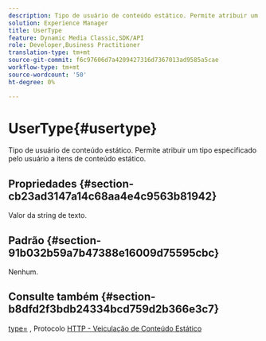 ```yaml
---
description: Tipo de usuário de conteúdo estático. Permite atribuir um tipo especificado pelo usuário a itens de conteúdo estático.
solution: Experience Manager
title: UserType
feature: Dynamic Media Classic,SDK/API
role: Developer,Business Practitioner
translation-type: tm+mt
source-git-commit: f6c97606d7a4209427316d7367013ad9585a5cae
workflow-type: tm+mt
source-wordcount: '50'
ht-degree: 0%

---
```



# UserType{#usertype}

Tipo de usuário de conteúdo estático. Permite atribuir um tipo especificado pelo usuário a itens de conteúdo estático.

## Propriedades {#section-cb23ad3147a14c68aa4e4c9563b81942}

Valor da string de texto.

## Padrão {#section-91b032b59a7b47388e16009d75595cbc}

Nenhum.

## Consulte também {#section-b8dfd2f3bdb24334bcd759d2b366e3c7}

[type=](/help/aem-is-ir-api/is-api/http-ref/image-serving-api-ref/c-http-protocol-reference/c-command-reference/r-type.md) , Protocolo  [HTTP - Veiculação de Conteúdo Estático](/help/aem-is-ir-api/is-api/http-ref/image-serving-api-ref/c-http-protocol-reference/c-syntax-and-features/r-serving-static-non-image-content.md)
